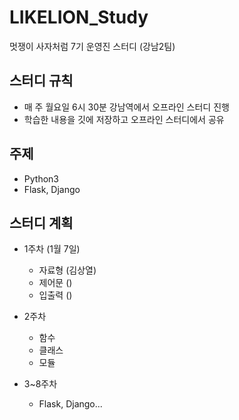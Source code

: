 # LIKELION_Study
멋쟁이 사자처럼 7기 운영진 스터디 (강남2팀)

## 스터디 규칙
- 매 주 월요일 6시 30분 강남역에서 오프라인 스터디 진행
- 학습한 내용을 깃에 저장하고 오프라인 스터디에서 공유

## 주제
- Python3
- Flask, Django

## 스터디 계획
- 1주차 (1월 7일)
    - 자료형 (김상열)
    - 제어문 ()
    - 입출력 ()

- 2주차
    - 함수
    - 클래스
    - 모듈

- 3~8주차
    - Flask, Django...

